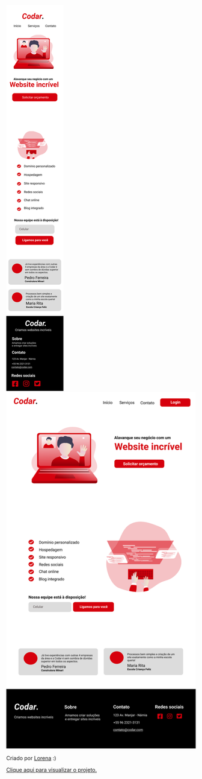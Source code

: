 <br />

<img src="design/mobile.png">
<img src="design/desktop.png">

Criado por  <a href="https://github.com/Lorenalgm">Lorena</a> :)

<a href="https://juliocesarj.github.io/DevChallengeCodar/" target="_blank">Clique aqui para visualizar o projeto.</a>
